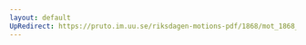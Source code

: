 ```yaml
---
layout: default
UpRedirect: https://pruto.im.uu.se/riksdagen-motions-pdf/1868/mot_1868__ak__147/mot_1868__ak__147-001.pdf
---
```


